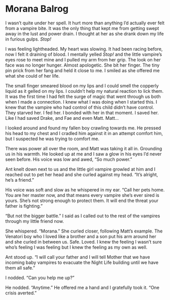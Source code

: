 # Morana Balrog

I wasn’t quite under her spell. It hurt more than anything I’d actually ever felt from a vampire bite. It was the only thing that kept me from getting swept away in the lust and power drain. I thought at her as she drank down my life in furious gulps. _Stop!_

I was feeling lightheaded. My heart was slowing. It had been racing before, now I felt it draining of blood. I mentally yelled _Stop!_ and the little vampire’s eyes rose to meet mine and I pulled my arm from her grip. The look on her face was no longer hunger. Almost apologetic. She bit her finger. The tiny pin prick from her fang and held it close to me. I smiled as she offered me what she could of her life.

The small finger smeared blood on my lips and I could smell the copperly liquid as it gelled on my lips. I couldn’t help my natural reaction to lick them. It was the first time I had felt the surge of magic that went through us both when I made a connection. I knew what I was doing when I started this. I knew that the vampire who had control of this child didn’t have control. They starved her. I fed her. I bonded with her in that moment. I saved her. Like I had saved Drake, and Fae and even Matt. Matt…

I looked around and found my fallen boy crawling towards me. He pressed his head to my chest and I cradled him against it in an attempt comfort him, but I suspected he was trying to comfort me.

There was power all over the room, and Matt was taking it all in. Grounding us in his warmth. He looked up at me and I saw a glow in his eyes I’d never seen before. His voice was low and awed, “So much power.”

Ant knelt down next to us and the little girl vampire growled at him and I reached out to pet her head and she curled against my head. “It’s alright, he’s a friend.”

His voice was soft and slow as he whispered in my ear. “Call her pets home. You are her master now, and that means every vampire she’s ever sired is yours. She’s not strong enough to protect them. It will end the threat your father is fighting.”

“But not the bigger battle.” I said as I called out to the rest of the vampires through my little friend now.

She whispered. “Morana.” She curled closer, following Matt’s example. The Venatori boy who I loved like a brother and a son put his arm around her and she curled in between us. Safe. Loved. I knew the feeling I wasn’t sure who’s feeling I was feeling but I knew the feeling as my own as well.

Ant stood up. “I will call your father and I will tell Mother that we have incoming baby vampires to evacuate the Night Life building until we have them all safe.”

I nodded. “Can you help me up?”

He nodded. “Anytime.” He offered me a hand and I gratefully took it. “One crisis averted.”